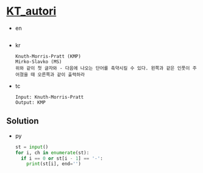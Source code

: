 # [KT_autori](https://open.kattis.com/problems/autori)

* en

  ```en

  ```

* kr

  ```kr
  Knuth-Morris-Pratt (KMP)
  Mirko-Slavko (MS)
  위와 같이 첫 글자와 - 다음에 나오는 단어를 축약시킬 수 있다. 왼쪽과 같은 인풋이 주어졌을 때 오른쪽과 같이 출력하라
  ```

* tc

  ```tc
  Input: Knuth-Morris-Pratt
  Output: KMP
  ```

## Solution

* py

  ```py
  st = input()
  for i, ch in enumerate(st):
    if i == 0 or st[i - 1] == '-':
      print(st[i], end='')
  ```
